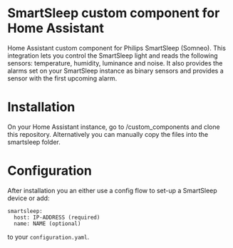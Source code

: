 # SmartSleep custom component for Home Assistant
Home Assistant custom component for Philips SmartSleep (Somneo). This integration lets you control the SmartSleep light and reads the following sensors: temperature, humidity, luminance and noise. It also provides the alarms set on your SmartSleep instance as binary sensors and provides a sensor with the first upcoming alarm.

# Installation
On your Home Assistant instance, go to /custom_components and clone this repository. Alternatively you can manually copy the files into the smartsleep folder.

# Configuration
After installation you an either use a config flow to set-up a SmartSleep device or add:
```
smartsleep:
  host: IP-ADDRESS (required)
  name: NAME (optional)
```
to your ```configuration.yaml```.
